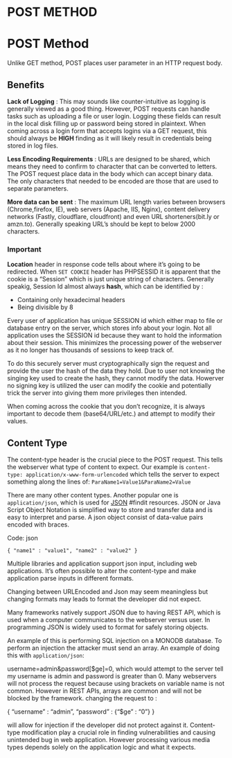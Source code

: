 # POST METHOD

# POST Method

Unlike GET method, POST places user parameter in an HTTP request body.

## Benefits

**Lack of Logging** : This may sounds like counter-intuitive as logging is generally viewed as a good thing. However, POST requests can handle tasks such as uploading a file or user login. Logging these fields can result in the local disk filling up or password being stored in plaintext. When coming across a login form that accepts logins via a GET request, this should always be **HIGH** finding as it will likely result in credentials being stored in log files.

**Less Encoding Requirements** : URLs are designed to be shared, which means they need to confirm to character that can be converted to letters. The POST request place data in the body which can accept binary data. The only characters that needed to be encoded are those that are used to separate parameters.

**More data can be sent** : The maximum URL length varies between browsers (Chrome,firefox, IE), web servers (Apache, IIS, Nginx), content delivery networks (Fastly, cloudflare, cloudfront) and even URL shorteners(bit.ly or amzn.to). Generally speaking URL’s should be kept to below 2000 characters.

### Important

**Location** header in response code tells about where it’s going to be redirected. When `SET COOKIE` header has PHPSESSID it is apparent that the cookie is a “Session” which is just unique string of characters. Generally speakig, Session Id almost always **hash**, which can be identified by :

- Containing only hexadecimal headers
- Being divisible by 8

Every user of application has unique SESSION id which either map to file or database entry on the server, which stores info about your login. Not all application uses the SESSION id because they want to hold the information about their session. This minimizes the processing power of the webserver as it no longer has thousands of sessions to keep track of.

To do this securely server must cryptographically sign the request and provide the user the hash of the data they hold. Due to user not knowing the singing key used to create the hash, they cannot modify the data. Howerver no signing key is utilized the user can modify the cookie and potentially trick the server into giving them more privileges then intended.

When coming across the cookie that you don’t recognize, it is always important to decode them (base64/URL/etc.) and attempt to modify their values.

## Content Type

The content-type header is the crucial piece to the POST request. This tells the webserver what type of content to expect. Our example is `content-type: application/x-www-form-urlencoded` which tells the server to expect something along the lines of: `ParaName1=Value1&ParaName2=Value`

There are many other content types. Another popular one is `application/json`, which is used for [JSON](https://en.wikipedia.org/wiki/JSON) #findit resources. JSON or Java Script Object Notation is simplified way to store and transfer data and is easy to interpret and parse. A json object consist of data-value pairs encoded with braces.

Code: json

```
{ "name1" : "value1", "name2" : "value2" }
```

Multiple libraries and application support json input, including web applications. It’s often possible to alter the content-type and make application parse inputs in different formats.

Changing between URLEncoded and Json may seem meaningless but changing formats may leads to format the developer did not expect.

Many frameworks natively support JSON due to having REST API, which is used when a computer communicates to the webserver versus user. In programming JSON is widely used to format for safely storing objects.

An example of this is performing SQL injection on a MONODB database. To perform an injection the attacker must send an array. An example of doing this with `application/json`:

username=admin&password[$ge]=0, which would attempt to the server tell my username is admin and password is greater than 0. Many webservers will not process the request because using brackets on variable name is not common. However in REST APIs, arrays are common and will not be blocked by the framework. changing the request to :

{ “username” : “admin”, “password” : {“$ge” : “0”} }

will allow for injection if the developer did not protect against it. Content-type modification play a crucial role in finding vulnerabilities and causing unintended bug in web application. However processing various media types depends solely on the application logic and what it expects.